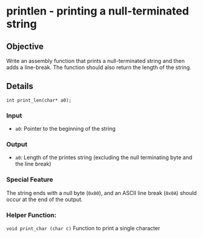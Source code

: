 # printlen - printing a null-terminated string

## Objective
Write an assembly function that prints a null-terminated string and then adds a line-break. The function should also return the length of the string. 
## Details
```
int print_len(char* a0);
```
### Input
- `a0`: Pointer to the beginning of the string
### Output
- `a0`: Length of the printes string (excluding the null terminating byte and the line break)
### Special Feature
The string ends with a null byte (`0x00`), and an ASCII line break (`0x0A`) should occur at the end of the output.
### Helper Function:
```void print_char (char c)```
Function to print a single character